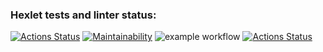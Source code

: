 ### Hexlet tests and linter status:
[![Actions Status](https://github.com/nvyacheslav/python-project-lvl1/workflows/hexlet-check/badge.svg)](https://github.com/nvyacheslav/python-project-lvl1/actions)
[![Maintainability](https://api.codeclimate.com/v1/badges/a99a88d28ad37a79dbf6/maintainability)](https://codeclimate.com/github/codeclimate/codeclimate/maintainability)
![example workflow](https://github.com/github/docs/actions/workflows/main.yml/badge.svg)
[![Actions Status](https://github.com/nvyacheslav/python-project-lvl1/workflows/python-package/badge.svg)](https://github.com/nvyacheslav/python-project-lvl1/actions)
